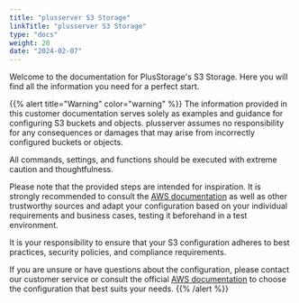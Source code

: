```yaml
---
title: "plusserver S3 Storage"
linkTitle: "plusserver S3 Storage"
type: "docs"
weight: 20
date: "2024-02-07"
---
```

Welcome to the documentation for PlusStorage's S3 Storage. Here you will find all the information you need for a perfect start.

{{% alert title="Warning" color="warning" %}}
The information provided in this customer documentation serves solely as examples and guidance for configuring S3 buckets and objects. plusserver assumes no responsibility for any consequences or damages that may arise from incorrectly configured buckets or objects.

All commands, settings, and functions should be executed with extreme caution and thoughtfulness.

Please note that the provided steps are intended for inspiration. It is strongly recommended to consult the [AWS documentation](https://docs.aws.amazon.com/AmazonS3/latest/userguide/Welcome.html) as well as other trustworthy sources and adapt your configuration based on your individual requirements and business cases, testing it beforehand in a test environment.

It is your responsibility to ensure that your S3 configuration adheres to best practices, security policies, and compliance requirements.

If you are unsure or have questions about the configuration, please contact our customer service or consult the official [AWS documentation](https://docs.aws.amazon.com/AmazonS3/latest/userguide/Welcome.html) to choose the configuration that best suits your needs.
{{% /alert %}}